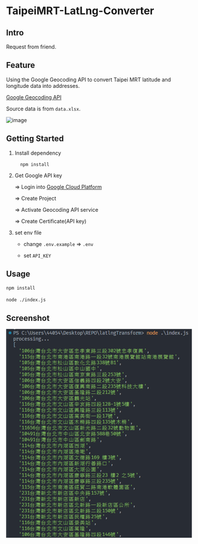 # TaipeiMRT-LatLng-Converter

## Intro

Request from friend.

## Feature

Using the Google Geocoding API to convert Taipei MRT latitude and longitude data into addresses.

[Google Geocoding API](https://developers.google.com/maps/documentation/geocoding/overview?hl=zh-tw)

Source data is from `data.xlsx`.

![image](https://github.com/user-attachments/assets/c732496a-88da-448f-872b-926822f81701)


## Getting Started

1. Install dependency

    ```shell
      npm install
    ```

2. Get Google API key

   => Login into [Google Cloud Platform](https://console.cloud.google.com/)

   => Create Project

   => Activate Geocoding API service

   => Create Certificate(API key)

3. set env file

    - change `.env.example` => `.env`

    - set `API_KEY`

## Usage

```shell
npm install

node ./index.js
```

## Screenshot

![alt text](/screenshot/image.png)
